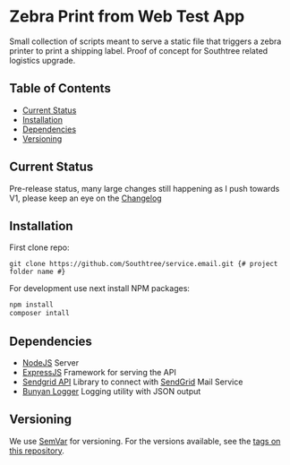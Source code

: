 # Zebra Print from Web Test App #

Small collection of scripts meant to serve a static file that triggers a zebra printer to print a shipping label. Proof of concept for Southtree related logistics upgrade.

## Table of Contents ##
 - [Current Status](#current-status)
 - [Installation](#installation)
 - [Dependencies](#dependencies)
 - [Versioning](#versioning)

## Current Status ##

Pre-release status, many large changes still happening as I push towards V1, please keep an eye on the [Changelog](./CHANGELOG.md)

## Installation ##
First clone repo:

`git clone https://github.com/Southtree/service.email.git {# project folder name #}`

For development use next install NPM packages:

```bash
npm install
composer intall
```

## Dependencies ##

- [NodeJS](https://nodejs.org/en/) Server
- [ExpressJS](https://expressjs.com/) Framework for serving the API
- [Sendgrid API](https://github.com/sendgrid/sendgrid-nodejs) Library to connect with [SendGrid](https://sendgrid.com/docs/API_Reference/api_v3.html) Mail Service
- [Bunyan Logger](https://github.com/trentm/node-bunyan) Logging utility with JSON output

## Versioning

We use [SemVar](http://semver.org/) for versioning. For the versions available, see the [tags on this repository](https://github.com/Southtree/service.email/tags).
